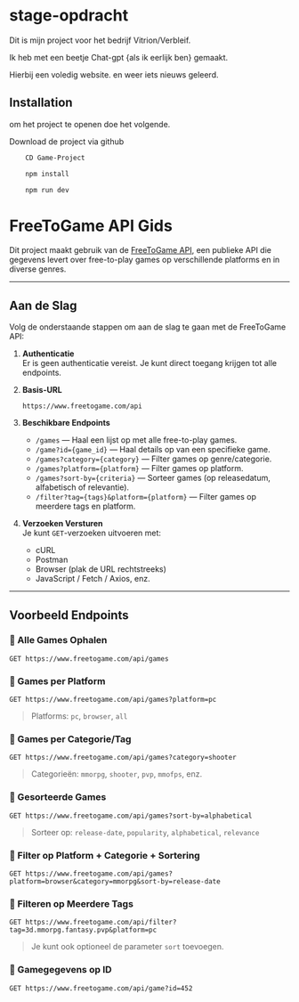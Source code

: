 # stage-opdracht

Dit is mijn project voor het bedrijf Vitrion/Verbleif.

Ik heb met een beetje Chat-gpt {als ik eerlijk ben} gemaakt.

Hierbij een voledig website. en weer iets nieuws geleerd.

## Installation

om het project te openen doe het volgende.


Download de project via github
```bash
    CD Game-Project

    npm install 

    npm run dev
```
    
# FreeToGame API Gids

Dit project maakt gebruik van de [FreeToGame API](https://www.freetogame.com/api-doc), een publieke API die gegevens levert over free-to-play games op verschillende platforms en in diverse genres.

---

## Aan de Slag

Volg de onderstaande stappen om aan de slag te gaan met de FreeToGame API:

1. **Authenticatie**  
   Er is geen authenticatie vereist. Je kunt direct toegang krijgen tot alle endpoints.

2. **Basis-URL**  
   ```
   https://www.freetogame.com/api
   ```

3. **Beschikbare Endpoints**
   - `/games` — Haal een lijst op met alle free-to-play games.
   - `/game?id={game_id}` — Haal details op van een specifieke game.
   - `/games?category={category}` — Filter games op genre/categorie.
   - `/games?platform={platform}` — Filter games op platform.
   - `/games?sort-by={criteria}` — Sorteer games (op releasedatum, alfabetisch of relevantie).
   - `/filter?tag={tags}&platform={platform}` — Filter games op meerdere tags en platform.

4. **Verzoeken Versturen**  
   Je kunt `GET`-verzoeken uitvoeren met:
   - cURL  
   - Postman  
   - Browser (plak de URL rechtstreeks)  
   - JavaScript / Fetch / Axios, enz.

---

## Voorbeeld Endpoints

### 🔹 Alle Games Ophalen
```http
GET https://www.freetogame.com/api/games
```

### 🔹 Games per Platform
```http
GET https://www.freetogame.com/api/games?platform=pc
```
> Platforms: `pc`, `browser`, `all`

### 🔹 Games per Categorie/Tag
```http
GET https://www.freetogame.com/api/games?category=shooter
```
> Categorieën: `mmorpg`, `shooter`, `pvp`, `mmofps`, enz.

### 🔹 Gesorteerde Games
```http
GET https://www.freetogame.com/api/games?sort-by=alphabetical
```
> Sorteer op: `release-date`, `popularity`, `alphabetical`, `relevance`

### 🔹 Filter op Platform + Categorie + Sortering
```http
GET https://www.freetogame.com/api/games?platform=browser&category=mmorpg&sort-by=release-date
```

### 🔹 Filteren op Meerdere Tags
```http
GET https://www.freetogame.com/api/filter?tag=3d.mmorpg.fantasy.pvp&platform=pc
```
> Je kunt ook optioneel de parameter `sort` toevoegen.

### 🔹 Gamegegevens op ID
```http
GET https://www.freetogame.com/api/game?id=452
```
